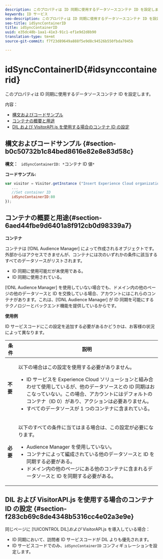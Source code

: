 ```yaml
---
description: このプロパティは ID 同期に使用するデータソースコンテナ ID を設定します。
keywords: ID サービス
seo-description: このプロパティは ID 同期に使用するデータソースコンテナ ID を設定します。
seo-title: idSyncContainerID
title: idSyncContainerID
uuid: e35dc48b-1aa1-41e3-91c1-ef1e9d2d8b90
translation-type: tm+mt
source-git-commit: f7f23d89649a888f5e9d8c94526b550fbda7045b

---
```



# idSyncContainerID{#idsynccontainerid}

このプロパティは ID 同期に使用するデータソースコンテナ ID を設定します。

内容：

<ul class="simplelist"> 
 <li> <a href="../../library/function-vars/idsyncontainerid.md#section-b0c50732b1c84bed8616e82e8e83d58c" format="dita" scope="local"> 構文およびコードサンプル </a> </li> 
 <li> <a href="../../library/function-vars/idsyncontainerid.md#section-6aed44fbe9d6401a8f912cb0d98339a7" format="dita" scope="local">コンテナの概要と用途</a> </li> 
 <li> <a href="../../library/function-vars/idsyncontainerid.md#section-f283cb69c8de4348b5316cc4e02a3e9e" format="dita" scope="local"> DIL および VisitorAPI.js を使用する場合のコンテナ ID の設定 </a> </li> 
</ul>

## 構文およびコードサンプル {#section-b0c50732b1c84bed8616e82e8e83d58c}

**構文：** ` idSyncContainerID: *`コンテナ ID 値`*`

**コードサンプル:**

```js
var visitor = Visitor.getInstance ("Insert Experience Cloud organization ID here",{ 
   ... 
   //Set container ID 
   idSyncContainerID:80 
});
```

## コンテナの概要と用途{#section-6aed44fbe9d6401a8f912cb0d98339a7}

**コンテナ**

コンテナは [!DNL Audience Manager] によって作成されるオブジェクトです。外部からはアクセスできませんが、コンテナには次のいずれかの条件に該当するすべてのデータソースがリストされます。

* ID 同期に使用可能だが未使用である。
* ID 同期に使用されている。

[!DNL Audience Manager] を使用していない場合でも、ドメイン内の他のページの他のデータソースと ID を交換している場合、アカウントにはこれらのコンテナがあります。これは、[!DNL Audience Manager] が ID 同期を可能にするテクノロジーとバックエンド機能を提供しているからです。

**使用例**

ID サービスコードにこの設定を追加する必要があるかどうかは、お客様の状況によって異なります。

<table id="table_48621F343C7F4760A75F6BCC2DB2DA20"> 
 <thead> 
  <tr> 
   <th colname="col1" class="entry"> 条件 </th> 
   <th colname="col2" class="entry"> 説明 </th> 
  </tr> 
 </thead>
 <tbody> 
  <tr> 
   <td colname="col1"> <p> <b>不要</b> </p> </td> 
   <td colname="col2"> <p>以下の場合はこの設定を使用する必要がありません。 </p> <p> 
     <ul id="ul_4D6F794CD65C43D0BEFBA6F5DE420C2E"> 
      <li id="li_0F048A6AC7BE4450AFA1B20B1AC25808">ID サービスを <span class="keyword">Experience Cloud</span> ソリューションと組み合わせて使用しているが、他のデータソースとの ID 同期はおこなっていない。この場合、アカウントにはデフォルトのコンテナ（ID 0）があり、アクションは必要ありません。 </li> 
      <li id="li_5657D64D9406407D9B4DB7D8BE4F8EE4">すべてのデータソースが 1 つのコンテナに含まれている。 </li> 
     </ul> </p> </td> 
  </tr> 
  <tr> 
   <td colname="col1"> <p> <b>必要</b> </p> </td> 
   <td colname="col2"> <p>以下のすべての条件に当てはまる場合は、この設定が必要になります。 </p> <p> 
     <ul id="ul_9AFD14FC5A2745F7BD7BE7B64545DA62"> 
      <li id="li_04F0EFBBD71B43608CAAA7E7409D33FE"><span class="keyword">Audience Manager</span> を使用していない。 </li> 
      <li id="li_4BFA6DC76CE9455EBBC337FD2FE820BF">コンテナによって編成されている他のデータソースと ID を同期する必要がある。 </li> 
      <li id="li_731DA5D1CBF244F8BEBE57C0E2EBA713">ドメイン内の他のページにある他のコンテナに含まれるデータソースと ID を同期する必要がある。 </li> 
     </ul> </p> </td> 
  </tr> 
 </tbody> 
</table>

## DIL および VisitorAPI.js を使用する場合のコンテナ ID の設定 {#section-f283cb69c8de4348b5316cc4e02a3e9e}

同じページに [!UICONTROL DIL]*および* VisitorAPI.js を導入している場合：

* ID 同期において、訪問者 ID サービスコードが DIL よりも優先されます。
* ID サービスコードでのみ、`idSyncContainerID` コンフィギュレーションを設定します。

